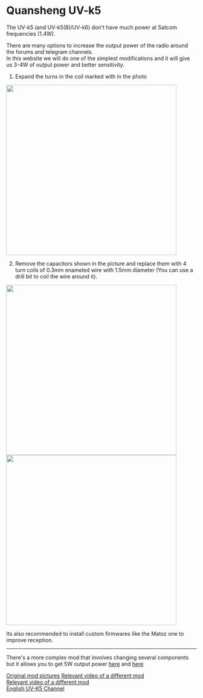 # Quansheng UV-k5

The UV-k5 (and UV-k5(8)/UV-k6) don't have much power at Satcom frequencies (1.4W).  

There are many options to increase the output power of the radio around the forums and telegram channels.  
In this website we will do one of the simplest modifications and it will give us 3-4W of output power and better sensitivity.

1. Expand the turns in the coil marked with in the photo

<img height="450" src="/../_img/radios/expand_coil.png" />

2. Remove the capacitors shown in the picture and replace them with 4 turn coils of 0.3mm enameled wire with 1.5mm diameter (You can use a drill bit to coil the wire around it).

<img height="450" src="/../_img/radios/k5_mod.png" />
<img height="450" src="/../_img/radios/k5_result.png" />

Its also recommended to install custom firmwares like the Matoz one to improve reception.

----

There's a more complex mod that involves changing several components but it allows you to get 5W output power [here](https://t.me/uv_k5_8/5/933) and [here](https://t.me/uv_k5_8/5/952)  
  
[Original mod pictures](https://forum.cxem.net/index.php?/topic/262822-%D0%BF%D0%B5%D1%80%D0%B5%D1%81%D1%82%D1%80%D0%BE%D0%B9%D0%BA%D0%B0-%D0%BF%D1%80%D0%B5%D1%81%D0%B5%D0%BB%D0%B5%D0%BA%D1%82%D0%BE%D1%80%D0%B0-%D1%80%D1%81%D1%82-quansheng-uv-k5-%D0%BD%D0%B0-satcom)
[Relevant video of a different mod](https://www.youtube.com/watch?v=cuCjfeUxKGw)  
[Relevant video of a different mod](https://www.youtube.com/watch?v=c110XUpw7cY)  
[English UV-K5 Channel](https://t.me/quansheng_uvk5_en_dev)  

